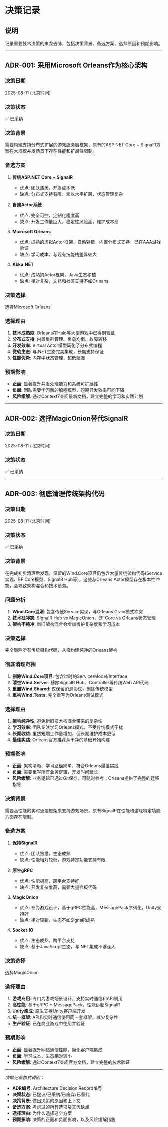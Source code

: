 # 决策记录

## 说明
记录重要技术决策的来龙去脉，包括决策背景、备选方案、选择原因和预期影响。

---

## ADR-001: 采用Microsoft Orleans作为核心架构

### 决策日期
2025-08-11 (北京时间)

### 决策状态
✅ 已采纳

### 决策背景
需要构建支持分布式扩展的游戏服务器框架，原有的ASP.NET Core + SignalR方案在大规模并发场景下存在性能和扩展性限制。

### 备选方案
1. **传统ASP.NET Core + SignalR**
   - 优点: 团队熟悉，开发成本低
   - 缺点: 分布式支持有限，难以水平扩展，状态管理复杂

2. **自建Actor系统**
   - 优点: 完全可控，定制化程度高
   - 缺点: 开发工作量巨大，稳定性风险高，维护成本高

3. **Microsoft Orleans**
   - 优点: 成熟的虚拟Actor框架，自动容错，内置分布式支持，已在AAA游戏验证
   - 缺点: 学习成本，与现有技能栈差异较大

4. **Akka.NET**
   - 优点: 成熟的Actor框架，Java生态移植
   - 缺点: 相对复杂，文档和社区支持不如Orleans

### 决策选择
选择Microsoft Orleans

### 选择理由
1. **技术成熟度**: Orleans在Halo等大型游戏中已得到验证
2. **分布式支持**: 内置集群管理、负载均衡、故障转移
3. **开发效率**: Virtual Actor模型简化了分布式编程
4. **微软生态**: 与.NET生态完美集成，长期支持保证
5. **性能优势**: 内存中状态管理，超低延迟

### 预期影响
- **正面**: 显著提升并发处理能力和系统可扩展性
- **负面**: 团队需要学习新的编程模型，短期开发效率可能下降
- **风险缓解**: 通过Context7查阅最新文档，建立完整的学习和实践计划

---

## ADR-002: 选择MagicOnion替代SignalR

### 决策日期
2025-08-11 (北京时间)

### 决策状态
✅ 已采纳

---

## ADR-003: 彻底清理传统架构代码

### 决策日期
2025-08-11 (北京时间)

### 决策状态
✅ 已采纳

### 决策背景
在完成初步清理后发现，保留的Wind.Core项目仍包含大量传统架构代码(Service实现、EF Core模型、SignalR Hub等)，这些与Orleans Actor模型存在根本性冲突，会导致架构混合和技术债务。

### 问题分析
1. **Wind.Core混淆**: 包含传统Service实现，与Orleans Grain模式冲突
2. **技术栈冲突**: SignalR Hub vs MagicOnion，EF Core vs Orleans状态管理
3. **架构不纯净**: 新旧架构混合会增加维护复杂度和学习成本

### 决策选择
完全删除所有传统架构代码，从零构建纯净的Orleans架构

### 彻底清理范围
1. **删除Wind.Core项目**: 包含过时的Service/Model/Interface
2. **清空Wind.Server**: 移除SignalR Hub、Controller等传统Web API代码
3. **重置Wind.Shared**: 仅保留消息协议，删除传统模型
4. **重构Wind.Tests**: 完全重写为Orleans测试模式

### 选择理由
1. **架构纯净性**: 避免新旧技术栈混合带来的复杂性
2. **学习效率**: 团队专注学习Orleans模式，不受传统模式干扰
3. **长期收益**: 虽然短期工作量增加，但长期维护成本更低
4. **最佳实践**: Orleans官方推荐从干净的基础开始构建

### 预期影响
- **正面**: 架构清晰、学习路径简单、符合Orleans最佳实践
- **负面**: 需要重写所有业务逻辑，开发时间延长
- **风险缓解**: 业务逻辑已通过Git保存，可随时参考；Orleans提供了完整的迁移指导

### 决策背景
需要高性能的实时通信框架来支持游戏场景，原有SignalR在性能和游戏特定功能方面存在限制。

### 备选方案
1. **保持SignalR**
   - 优点: 团队熟悉，生态成熟
   - 缺点: 性能相对较低，游戏特定功能支持有限

2. **原生gRPC**
   - 优点: 性能极高，跨平台支持好
   - 缺点: 开发复杂度高，需要大量样板代码

3. **MagicOnion**
   - 优点: 专为游戏设计，基于gRPC性能高，MessagePack序列化，Unity支持好
   - 缺点: 相对较新，生态不如SignalR成熟

4. **Socket.IO**
   - 优点: 生态成熟，跨平台支持
   - 缺点: 基于JavaScript生态，与.NET集成不够深入

### 决策选择
选择MagicOnion

### 选择理由
1. **游戏专用**: 专门为游戏场景设计，支持实时通信和API调用
2. **高性能**: 基于gRPC + MessagePack，性能远超SignalR
3. **Unity集成**: 原生支持Unity客户端开发
4. **统一框架**: API和实时通信使用同一套框架，减少复杂性
5. **生产验证**: 已在商业游戏中使用并验证

### 预期影响
- **正面**: 显著提升网络通信性能，简化客户端集成
- **负面**: 学习成本，生态相对较小
- **风险缓解**: 通过Context7查阅官方文档，建立完整的技术验证

---

*决策记录格式说明：*
- **ADR编号**: Architecture Decision Record编号
- **决策状态**: 已提议/已采纳/已废弃/已替代
- **决策背景**: 做出决策的原因和上下文
- **备选方案**: 考虑过的所有选项及其优缺点
- **选择理由**: 为什么选择这个方案
- **预期影响**: 决策的正面和负面影响，以及风险缓解措施
